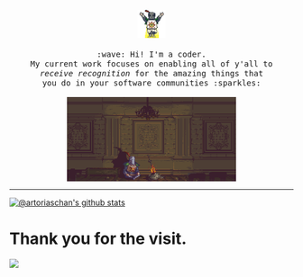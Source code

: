<p align="center">
  <img src="https://raw.githubusercontent.com/artoriaschan/artoriaschan/master/Solaire-Avatar.gif" width="50px">
  <br><br>
  <samp>
    :wave: Hi! I'm a coder.
    <br>My current work focuses on enabling all of y'all to
      <br><em>receive recognition</em> for the amazing things that
    <br>you do in your software communities :sparkles:<br><br>
    <img src="https://raw.githubusercontent.com/artoriaschan/artoriaschan/master/Solaire.gif" width="300px" align="center">
  </samp>
</p>

***

[![@artoriaschan's github stats](https://github-readme-stats.vercel.app/api?username=artoriaschan&show_icons=true)](https://github.com/artoriaschan)

# Thank you for the visit.
![](http://profile-counter.glitch.me/artoriaschan/count.svg)